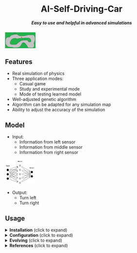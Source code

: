<h1 align="center"> <strong> AI-Self-Driving-Car </strong> </h1>

<h5 align="center"> Easy to use and helpful in advanced simulations </h5>
<img
  src="https://github.com/domirom604/AI-Self-Driving-Car/blob/main/logo.png"
  alt="Alt text"
  title="Optional title"
  style="display: inline-block; margin: 0 auto; max-width: 100px">

## Features
<ul>
  <li>Real simulation of physics</li>
  <li>Three application modes:
    <ul>
      <li>Casual game</li>
      <li>Study and experimental mode</li>
      <li>Mode of testing learned model</li>
    </ul>
  </li>
  <li>Well-adjusted genetic algorithm</li>
  <li>Algorithm can be adapted for any simulation map</li>
  <li>Ability to adjust the accuracy of the simulation</li>
</ul>

## Model
<ul>
  <li>Input:
    <ul>
      <li>Information from left sensor</li>
      <li>Information from middle sensor</li>
      <li>Information from right sensor</li>
    </ul>
  </li>
</ul>

<img
  src="https://github.com/domirom604/AI-Self-Driving-Car/blob/main/topology.png"
  alt="Alt text"
  style="display: inline-block; margin: 0 auto; max-width: 100px">
  
<ul>
  <li>Output:
    <ul>
      <li>Turn left</li>
      <li>Turn right</li>
    </ul>
  </li>
</ul>

## Usage

<details>
    <summary><strong>Installation</strong> (click to expand)</summary>
       <ul>
        <li> Python >= 3.8 </li>
        <li> KerasGA = 1.0.0 </li>
        <li> Keras >= 2.11.0 </li>
        <li> Tensorflow >= 2.11.0 </li>
        <li> Basic libraries like: pandas, numpy, pillow </li>
       </ul>
         Then, clone the repo and install the project with:
         
          $ git clone https://github.com/domirom604/AI-Self-Driving-Car
          $ cd AI-Self-Driving-Car
          $ pip install -e .
         
      
</details>
         
<details>
    <summary><strong>Configuration</strong> (click to expand)</summary>
       <p>User may configure several parameters like:</p>
        <ul>
        <li>velocity of car/simulation in Car Class</li>
          For example:
          self.velocity = 1
        <li>length of sensors in Car Class</li>
          For example:
          sensor_length = 120     
        <li>application mode in Evolve and Main Class
            <ul>
              <li>Casual game by runing main file</li>
                Main file configuration:
                game = Play(control="player",model=None)
              <li>Study and experimental mode by runing evolve file</li>
                Main file configuration:
                game = Play(control="keras",model=None)
               <li>Mode of testing learned model by runing main file</li>
                Main file configuration:
                game = Play(control="keras",model=keras.models.load_model('model_15.h5'))
            </ul>
         </li>
      </ul>
  
</details>

<details> 
    <summary> <strong>Evolving</strong> (click to expand)</summary> 
       <p> To detect obstacles by car Genetic Algorithm has been implemented</p>
       <p> User may change several parameters in model:</p>
          <ul>
            <li> hidden layer and input and output parameters</li>
               <p>def model(): </p>
                   <p>   model = keras.models.Sequential() </p>
                   <p>   model.add(keras.layers.Dense(3,activation='relu',input_shape=(3,))) </p>
                   <p><strong>    model.add(keras.layers.Dense(5, activation='relu'))</strong> </p>
                   <p>    model.add(keras.layers.Dense(2, activation='sigmoid')) </p>
                   <p>return model </p>
            <li>length of sensors in Car Class</li>
              
         <ul>
</details>
         
<details>
     <summary><strong>References</strong> (click to expand)</summary>
       <ul>
        <li>https://pypi.org/project/KerasGA/</li>
        <li>https://www.tensorflow.org/api_docs/python/tf/keras/Model#predict</li>
        <li>https://www.pygame.org/docs/</li>
        <li>https://keras.io/guides/sequential_model/</li>
      </ul>
</details>
